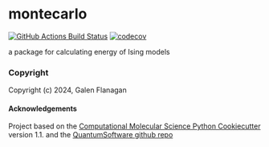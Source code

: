 montecarlo
==============================
[//]: # (Badges)
[![GitHub Actions Build Status](https://github.com/FlanagG21/montecarlo/workflows/CI/badge.svg)](https://github.com/FlanagG21/montecarlo/actions?query=workflow%3ACI)
[![codecov](https://codecov.io/gh/FlanagG21/montecarlo/branch/main/graph/badge.svg)](https://codecov.io/gh/FlanagG21/montecarlo/branch/main)


a package for calculating energy of Ising models

### Copyright

Copyright (c) 2024, Galen Flanagan


#### Acknowledgements
 
Project based on the 
[Computational Molecular Science Python Cookiecutter](https://github.com/molssi/cookiecutter-cms) version 1.1.
and the
[QuantumSoftware github repo](https://github.com/CHEM-PHYS-X684/QuantumSoftware)